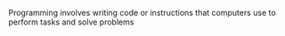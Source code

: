 Programming involves writing code or instructions that computers use to perform tasks and solve problems
